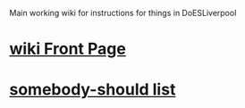 Main working wiki for instructions for things in DoESLiverpool

# [wiki Front Page](https://github.com/DoESLiverpool/somebody-should/wiki)
# [somebody-should list](https://github.com/DoESLiverpool/somebody-should/issues)
